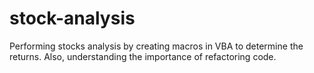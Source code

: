 # stock-analysis
Performing stocks analysis by creating macros in VBA to determine the returns. Also, understanding the importance of refactoring code.
